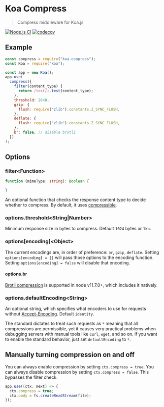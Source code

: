 # Koa Compress

> Compress middleware for Koa.js

[![Node.js CI](https://github.com/koajs/compress/workflows/Node.js%20CI/badge.svg?branch=master)](https://github.com/koajs/compress/actions?query=workflow%3A%22Node.js+CI%22+branch%3Amaster)
[![codecov](https://codecov.io/gh/koajs/compress/branch/master/graph/badge.svg)](https://codecov.io/gh/koajs/compress)

## Example

```js
const compress = require("koa-compress");
const Koa = require("koa");

const app = new Koa();
app.use(
  compress({
    filter(content_type) {
      return /text/i.test(content_type);
    },
    threshold: 2048,
    gzip: {
      flush: require("zlib").constants.Z_SYNC_FLUSH,
    },
    deflate: {
      flush: require("zlib").constants.Z_SYNC_FLUSH,
    },
    br: false, // disable brotli
  })
);
```

## Options

### filter\<Function\>

```ts
function (mimeType: string): Boolean {

}
```

An optional function that checks the response content type to decide whether to compress.
By default, it uses [compressible](https://github.com/jshttp/compressible).

### options.threshold\<String|Number\>

Minimum response size in bytes to compress.
Default `1024` bytes or `1kb`.

### options[encoding]\<Object\>

The current encodings are, in order of preference: `br`, `gzip`, `deflate`.
Setting `options[encoding] = {}` will pass those options to the encoding function.
Setting `options[encoding] = false` will disable that encoding.

#### options<span></span>.br

[Brotli compression](https://en.wikipedia.org/wiki/Brotli) is supported in node v11.7.0+, which includes it natively.

### options.defaultEncoding\<String\>

An optional string, which specifies what encoders to use for requests without
[Accept-Encoding](https://developer.mozilla.org/en-US/docs/Web/HTTP/Headers/Accept-Encoding).
Default `identity`.

The standard dictates to treat such requests as `*` meaning that all compressions are permissible,
yet it causes very practical problems when debugging servers with manual tools like `curl`, `wget`, and so on.
If you want to enable the standard behavior, just set `defaultEncoding` to `*`.

## Manually turning compression on and off

You can always enable compression by setting `ctx.compress = true`.
You can always disable compression by setting `ctx.compress = false`.
This bypasses the filter check.

```js
app.use((ctx, next) => {
  ctx.compress = true;
  ctx.body = fs.createReadStream(file);
});
```
